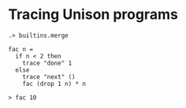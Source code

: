 # Tracing Unison programs

```ucm:hide
.> builtins.merge
```

```unison
fac n = 
  if n < 2 then
    trace "done" 1
  else 
    trace "next" ()
    fac (drop 1 n) * n

> fac 10
```
